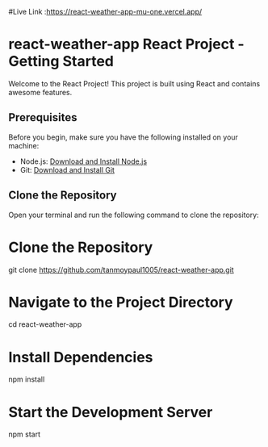 #Live Link :https://react-weather-app-mu-one.vercel.app/

# react-weather-app React Project - Getting Started

Welcome to the React Project! This project is built using React and contains awesome features.

## Prerequisites

Before you begin, make sure you have the following installed on your machine:

- Node.js: [Download and Install Node.js](https://nodejs.org/)
- Git: [Download and Install Git](https://git-scm.com/)

## Clone the Repository

Open your terminal and run the following command to clone the repository:

# Clone the Repository
git clone https://github.com/tanmoypaul1005/react-weather-app.git

# Navigate to the Project Directory
cd react-weather-app

# Install Dependencies
npm install

# Start the Development Server
npm start

